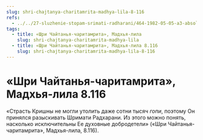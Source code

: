 ```yaml
---
slug: shri-chajtanya-charitamrita-madhya-lila-8-116
refs:
  - ../../27-sluzhenie-stopam-srimati-radharani/464-1982-05-05-a3-absolyutnoe-prevoshodstvo-i-unikalnoe-polozhenie-shrimati-radharani.md
tags:
  - title: «Шри Чайтанья-чаритамрита», Мадхья-лила
    slug: shri-chajtanya-charitamrita-madhya-lila
  - title: «Шри Чайтанья-чаритамрита», Мадхья-лила 8.116
    slug: shri-chajtanya-charitamrita-madhya-lila-8-116
---
```


# «Шри Чайтанья-чаритамрита», Мадхья-лила 8.116

«Страсть Кришны не могли утолить даже сотни тысяч *гопи*, поэтому Он принялся разыскивать Шримати Радхарани. Из этого можно понять, насколько исключительны Ее духовные добродетели» («Шри Чайтанья-чаритамрита», Мадхья-лила, 8.116).
